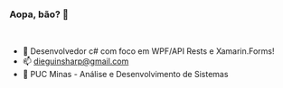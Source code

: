 ### Aopa, bão? 👋
<br>

- 🤔 Desenvolvedor c# com foco em WPF/API Rests e Xamarin.Forms!
- 📫 dieguinsharp@gmail.com
- 📘 PUC Minas - Análise e Desenvolvimento de Sistemas
<br>
